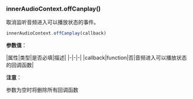 ### innerAudioContext.offCanplay()

取消监听音频进入可以播放状态的事件。

```js
innerAudioContext.offCanplay(callback)
```

**参数值**：

|属性|类型|是否必填|描述|
|-|-|-|
|callback|function|否|音频进入可以播放状态的回调函数|

**注意**：

参数为空时将删除所有回调函数
